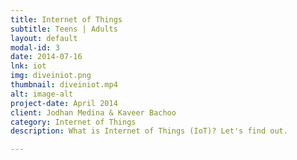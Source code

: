 ```yaml
---
title: Internet of Things 
subtitle: Teens | Adults
layout: default
modal-id: 3
date: 2014-07-16
lnk: iot
img: diveiniot.png
thumbnail: diveiniot.mp4
alt: image-alt
project-date: April 2014
client: Jodhan Medina & Kaveer Bachoo
category: Internet of Things
description: What is Internet of Things (IoT)? Let's find out.  

---
```

